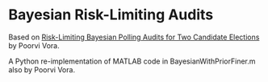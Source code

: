 # Bayesian Risk-Limiting Audits

Based on
[Risk-Limiting Bayesian Polling Audits for Two Candidate Elections](https://arxiv.org/abs/1902.00999)
by Poorvi Vora.

A Python re-implementation of MATLAB code in BayesianWithPriorFiner.m also by Poorvi Vora.
